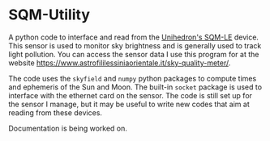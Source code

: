 # SQM-Utility
A python code to interface and read from the [Unihedron's SQM-LE](http://unihedron.com/projects/sqm-le/) device. This sensor is used to monitor sky brightness and is generally used to track light pollution. You can access the sensor data I use this program for at the website https://www.astrofililessiniaorientale.it/sky-quality-meter/.

The code uses the `skyfield` and `numpy` python packages to compute times and ephemeris of the Sun and Moon. The built-in `socket` package is used to interface with the ethernet card on the sensor. The code is still set up for the sensor I manage, but it may be useful to write new codes that aim at reading from these devices.

Documentation is being worked on.
